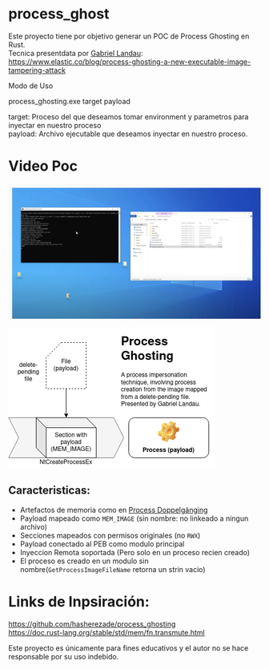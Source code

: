 # process_ghost

Este proyecto tiene por objetivo generar un POC de Process Ghosting en Rust.<br>
Tecnica presentdata por [Gabriel Landau](https://twitter.com/GabrielLandau): <br>
https://www.elastic.co/blog/process-ghosting-a-new-executable-image-tampering-attack

Modo de Uso

process_ghosting.exe  target  payload

target:  Proceso del que deseamos tomar environment y parametros para inyectar en nuestro proceso <br> 
payload:  Archivo ejecutable que deseamos inyectar en nuestro proceso.
<h1>Video Poc</h1>

[![Process GHosting ](img/process.png)](https://www.youtube.com/watch?v=R869MTTogqw)




![](img/proc_ghost.png)

Caracteristicas:
-
+ Artefactos de memoria como en  [Process Doppelgänging](https://github.com/hasherezade/process_doppelganging)
+ Payload mapeado como `MEM_IMAGE` (sin nombre: no linkeado a ningun archivo)
+ Secciones mapeados con permisos originales (no `RWX`)
+ Payload conectado al PEB como modulo principal
+ Inyeccion Remota soportada (Pero solo en un proceso recien creado)
+ El proceso es creado en un modulo sin nombre(`GetProcessImageFileName` retorna un strin vacio)


<h1>Links de Inpsiración:</h1>

https://github.com/hasherezade/process_ghosting <br>
https://doc.rust-lang.org/stable/std/mem/fn.transmute.html

Este proyecto es únicamente para fines educativos y el autor no se hace responsable por su uso indebido.

